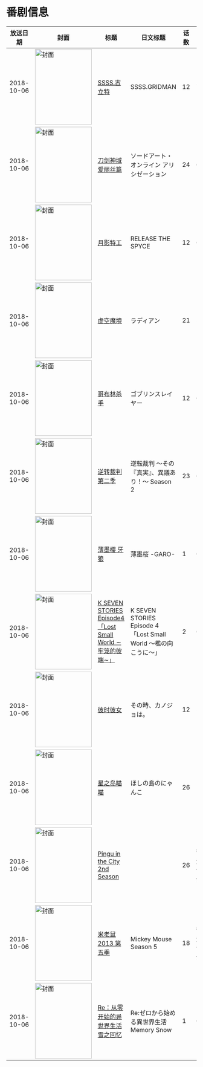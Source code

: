# 番剧信息

|放送日期|封面|标题|日文标题|话数|评分|评分人数|
|---|---|---|---|---|---|---|
|2018-10-06|<img src="//lain.bgm.tv/pic/cover/c/d1/78/218712_c2Db6.jpg" alt="封面" style="width:150px;height:200px;object-fit:cover;">|[SSSS.古立特](https://bangumi.tv/subject/218712)|SSSS.GRIDMAN|12|7.1|9569人评分|
|2018-10-06|<img src="//lain.bgm.tv/pic/cover/c/4a/5d/225604_97yaR.jpg" alt="封面" style="width:150px;height:200px;object-fit:cover;">|[刀剑神域 爱丽丝篇](https://bangumi.tv/subject/225604)|ソードアート・オンライン アリシゼーション|24|6.2|7764人评分|
|2018-10-06|<img src="//lain.bgm.tv/pic/cover/c/7d/9a/236510_wa77s.jpg" alt="封面" style="width:150px;height:200px;object-fit:cover;">|[月影特工](https://bangumi.tv/subject/236510)|RELEASE THE SPYCE|12|6.3|1738人评分|
|2018-10-06|<img src="//lain.bgm.tv/pic/cover/c/ba/48/236597_o033R.jpg" alt="封面" style="width:150px;height:200px;object-fit:cover;">|[虚空魔境](https://bangumi.tv/subject/236597)|ラディアン|21|5.5|138人评分|
|2018-10-06|<img src="//lain.bgm.tv/pic/cover/c/c7/2a/238006_OJZy1.jpg" alt="封面" style="width:150px;height:200px;object-fit:cover;">|[哥布林杀手](https://bangumi.tv/subject/238006)|ゴブリンスレイヤー|12|6.7|6782人评分|
|2018-10-06|<img src="//lain.bgm.tv/pic/cover/c/f8/65/240499_bzZmH.jpg" alt="封面" style="width:150px;height:200px;object-fit:cover;">|[逆转裁判 第二季](https://bangumi.tv/subject/240499)|逆転裁判 ～その『真実』、異議あり！～ Season 2|23|6.2|949人评分|
|2018-10-06|<img src="//lain.bgm.tv/pic/cover/c/e6/47/241154_J4xKw.jpg" alt="封面" style="width:150px;height:200px;object-fit:cover;">|[薄墨樱 牙狼](https://bangumi.tv/subject/241154)|薄墨桜 -GARO-|1|6.7|39人评分|
|2018-10-06|<img src="//lain.bgm.tv/pic/cover/c/37/5f/251987_IlI03.jpg" alt="封面" style="width:150px;height:200px;object-fit:cover;">|[K SEVEN STORIES Episode4「Lost Small World ∼牢笼的彼端∼」](https://bangumi.tv/subject/251987)|K SEVEN STORIES Episode 4「Lost Small World ～檻の向こうに～」|2|6.4|300人评分|
|2018-10-06|<img src="//lain.bgm.tv/pic/cover/c/e4/2c/259054_rKrrj.jpg" alt="封面" style="width:150px;height:200px;object-fit:cover;">|[彼时彼女](https://bangumi.tv/subject/259054)|その時、カノジョは。|12|5.9|175人评分|
|2018-10-06|<img src="//lain.bgm.tv/pic/cover/c/66/c3/262384_2e16B.jpg" alt="封面" style="width:150px;height:200px;object-fit:cover;">|[星之岛喵喵](https://bangumi.tv/subject/262384)|ほしの島のにゃんこ|26|||
|2018-10-06|<img src="//lain.bgm.tv/pic/cover/c/f2/a7/283655_8nnQz.jpg" alt="封面" style="width:150px;height:200px;object-fit:cover;">|[Pingu in the City 2nd Season](https://bangumi.tv/subject/283655)||26|暂无评分|少于10人评分|
|2018-10-06|<img src="//lain.bgm.tv/pic/cover/c/43/f2/324300_CT080.jpg" alt="封面" style="width:150px;height:200px;object-fit:cover;">|[米老鼠2013 第五季](https://bangumi.tv/subject/324300)|Mickey Mouse Season 5|18|暂无评分|少于10人评分|
|2018-10-06|<img src="//lain.bgm.tv/pic/cover/c/12/61/225462_j7I3O.jpg" alt="封面" style="width:150px;height:200px;object-fit:cover;">|[Re：从零开始的异世界生活 雪之回忆](https://bangumi.tv/subject/225462)|Re:ゼロから始める異世界生活 Memory Snow|1|6.9|3923人评分|
